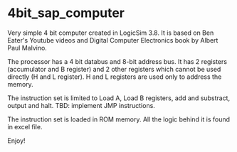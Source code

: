 # 4bit_sap_computer

Very simple 4 bit computer created in LogicSim 3.8.
It is based on Ben Eater's Youtube videos and Digital Computer Electronics book by Albert Paul Malvino.

The processor has a 4 bit databus and 8-bit address bus. It has 2 registers (accumulator and B register) and 2 other registers which cannot be used directly (H and L register). H and L registers are used only to address the memory.

The instruction set is limited to Load A, Load B registers, add and substract, output and halt.
TBD: implement JMP instructions.

The instruction set is loaded in ROM memory. All the logic behind it is found in excel file.

Enjoy!
